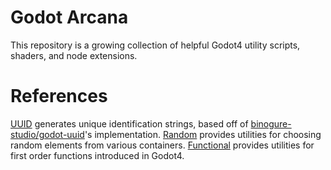 # Godot Arcana

This repository is a growing collection of helpful Godot4 utility scripts, shaders, and node extensions.

# References
[UUID](scripts/uuid.gd) generates unique identification strings, based off of [binogure-studio/godot-uuid](https://github.com/binogure-studio/godot-uuid)'s implementation.
[Random](scripts/random.gd) provides utilities for choosing random elements from various containers.
[Functional](scripts/functional.gd) provides utilities for first order functions introduced in Godot4.
